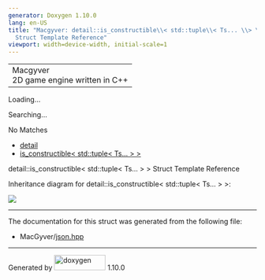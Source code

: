 ```yaml
---
generator: Doxygen 1.10.0
lang: en-US
title: "Macgyver: detail::is_constructible\\< std::tuple\\< Ts... \\> \\>
  Struct Template Reference"
viewport: width=device-width, initial-scale=1
---
```


<div id="top">

<div id="titlearea">

<table data-cellspacing="0" data-cellpadding="0">
<colgroup>
<col style="width: 100%" />
</colgroup>
<tbody>
<tr id="projectrow" class="odd">
<td id="projectalign"><div id="projectname">
Macgyver
</div>
<div id="projectbrief">
2D game engine written in C++
</div></td>
</tr>
</tbody>
</table>

</div>

<div id="main-nav">

</div>

<div id="MSearchSelectWindow"
onmouseover="return searchBox.OnSearchSelectShow()"
onmouseout="return searchBox.OnSearchSelectHide()"
onkeydown="return searchBox.OnSearchSelectKey(event)">

</div>

<div id="MSearchResultsWindow">

<div id="MSearchResults">

<div class="SRPage">

<div id="SRIndex">

<div id="SRResults">

</div>

<div id="Loading" class="SRStatus">

Loading...

</div>

<div id="Searching" class="SRStatus">

Searching...

</div>

<div id="NoMatches" class="SRStatus">

No Matches

</div>

</div>

</div>

</div>

</div>

<div id="nav-path" class="navpath">

- <a href="namespacedetail.html" class="el">detail</a>
- <a
  href="structdetail_1_1is__constructible_3_01std_1_1tuple_3_01_ts_8_8_8_01_4_01_4.html"
  class="el">is_constructible&lt; std::tuple&lt; Ts... &gt; &gt;</a>

</div>

</div>

<div class="header">

<div class="headertitle">

<div class="title">

detail::is_constructible\< std::tuple\< Ts... \> \> Struct Template
Reference

</div>

</div>

</div>

<div class="contents">

<div class="dynheader">

Inheritance diagram for detail::is_constructible\< std::tuple\< Ts... \>
\>:

</div>

<div class="dyncontent">

<div class="center">

<img
src="structdetail_1_1is__constructible_3_01std_1_1tuple_3_01_ts_8_8_8_01_4_01_4.png"
usemap="#detail::is_5Fconstructible_3C_20std::tuple_3C_20Ts..._20_3E_20_3E_map" />

</div>

</div>

------------------------------------------------------------------------

The documentation for this struct was generated from the following file:

- MacGyver/<a href="json_8hpp_source.html" class="el">json.hpp</a>

</div>

------------------------------------------------------------------------

<span class="small">Generated
by [<img src="doxygen.svg" class="footer" width="104" height="31"
alt="doxygen" />](https://www.doxygen.org/index.html) 1.10.0</span>
